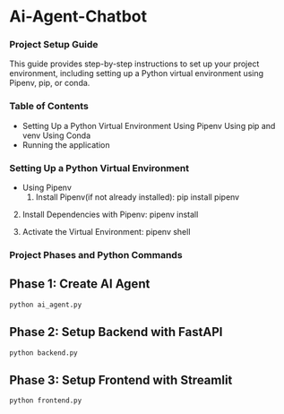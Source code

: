 # Ai-Agent-Chatbot

### Project Setup Guide
This guide provides step-by-step instructions to set up your project environment, including setting
up a Python virtual environment using Pipenv, pip, or conda.

### Table of Contents
- Setting Up a Python Virtual Environment
Using Pipenv
Using pip and venv
Using Conda
- Running the application

### Setting Up a Python Virtual Environment
- Using Pipenv
  1. Install Pipenv(if not already installed):
     pip install pipenv

 2. Install Dependencies with Pipenv:
    pipenv install

3. Activate the Virtual Environment:
    pipenv shell

### Project Phases and Python Commands
## Phase 1: Create AI Agent
    python ai_agent.py
## Phase 2: Setup Backend with FastAPI
    python backend.py
## Phase 3: Setup Frontend with Streamlit
    python frontend.py
    
